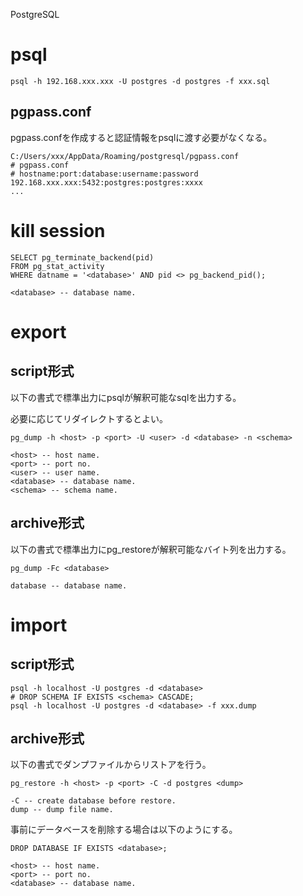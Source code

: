 PostgreSQL

# psql

    psql -h 192.168.xxx.xxx -U postgres -d postgres -f xxx.sql

## pgpass.conf
pgpass.confを作成すると認証情報をpsqlに渡す必要がなくなる。

    C:/Users/xxx/AppData/Roaming/postgresql/pgpass.conf
    # pgpass.conf
    # hostname:port:database:username:password
    192.168.xxx.xxx:5432:postgres:postgres:xxxx
    ...

# kill session

    SELECT pg_terminate_backend(pid)
    FROM pg_stat_activity
    WHERE datname = '<database>' AND pid <> pg_backend_pid();
    
    <database> -- database name.

# export
## script形式
以下の書式で標準出力にpsqlが解釈可能なsqlを出力する。

必要に応じてリダイレクトするとよい。

    pg_dump -h <host> -p <port> -U <user> -d <database> -n <schema>
    
    <host> -- host name.
    <port> -- port no.
    <user> -- user name.
    <database> -- database name.
    <schema> -- schema name.

## archive形式
以下の書式で標準出力にpg_restoreが解釈可能なバイト列を出力する。

    pg_dump -Fc <database>
    
    database -- database name.

# import
## script形式

    psql -h localhost -U postgres -d <database>
    # DROP SCHEMA IF EXISTS <schema> CASCADE;
    psql -h localhost -U postgres -d <database> -f xxx.dump

## archive形式
以下の書式でダンプファイルからリストアを行う。

    pg_restore -h <host> -p <port> -C -d postgres <dump>
    
    -C -- create database before restore.
    dump -- dump file name.

事前にデータベースを削除する場合は以下のようにする。

    DROP DATABASE IF EXISTS <database>;
    
    <host> -- host name.
    <port> -- port no.
    <database> -- database name.
